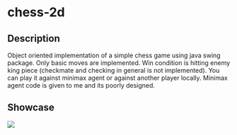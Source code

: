 # chess-2d
## Description
Object oriented implementation of a simple chess game using java swing package. Only basic moves are implemented. Win condition is hitting enemy king piece (checkmate and checking in general is not implemented).
You can play it against minimax agent or against another player locally. Minimax agent code is given to me and its poorly designed. 

## Showcase
![][gif]

[gif]: ./out/out.gif